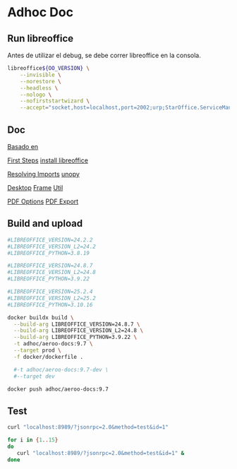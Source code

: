 # Adhoc Doc

## Run libreoffice

Antes de utilizar el debug, se debe correr libreoffice en la consola.

```sh
libreoffice${OO_VERSION} \
    --invisible \
    --norestore \
    --headless \
    --nologo \
    --nofirststartwizard \
    --accept="socket,host=localhost,port=2002;urp;StarOffice.ServiceManager"
```

## Doc

[Basado en](https://github.com/aeroo/aeroo_docs)

[First Steps](https://wiki.documentfoundation.org/Documentation/DevGuide/First_Steps)
[install libreoffice](https://api.libreoffice.org/docs/install.html)

[Resolving Imports](https://ask.libreoffice.org/t/resolving-libreoffice-python-imports-in-vs-code-com-sun-star/73337/10)
[unopy](https://pypi.org/project/types-unopy/)

[Desktop](https://wiki.documentfoundation.org/Documentation/DevGuide/Office_Development#Using_the_Desktop)
[Frame](https://api.libreoffice.org/docs/idl/ref/namespacecom_1_1sun_1_1star_1_1frame.html)
[Util](https://api.libreoffice.org/docs/idl/ref/namespacecom_1_1sun_1_1star_1_1util.html)

[PDF Options](https://wiki.documentfoundation.org/Macros/Python_Guide/PDF_export_filter_data)
[PDF Export](https://wiki.openoffice.org/wiki/API/Tutorials/PDF_export)

## Build and upload

```sh
#LIBREOFFICE_VERSION=24.2.2
#LIBREOFFICE_VERSION_L2=24.2
#LIBREOFFICE_PYTHON=3.8.19

#LIBREOFFICE_VERSION=24.8.7
#LIBREOFFICE_VERSION_L2=24.8
#LIBREOFFICE_PYTHON=3.9.22

#LIBREOFFICE_VERSION=25.2.4
#LIBREOFFICE_VERSION_L2=25.2
#LIBREOFFICE_PYTHON=3.10.16

docker buildx build \
  --build-arg LIBREOFFICE_VERSION=24.8.7 \
  --build-arg LIBREOFFICE_VERSION_L2=24.8 \
  --build-arg LIBREOFFICE_PYTHON=3.9.22 \
  -t adhoc/aeroo-docs:9.7 \
  --target prod \
  -f docker/dockerfile .

  #-t adhoc/aeroo-docs:9.7-dev \
  #--target dev 

docker push adhoc/aeroo-docs:9.7
```

## Test

```sh
curl "localhost:8989/?jsonrpc=2.0&method=test&id=1"

for i in {1..15}
do
   curl "localhost:8989/?jsonrpc=2.0&method=test&id=1" &
done

```
